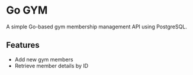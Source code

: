 # Go GYM

A simple Go-based gym membership management API using PostgreSQL.

## Features

- Add new gym members
- Retrieve member details by ID
